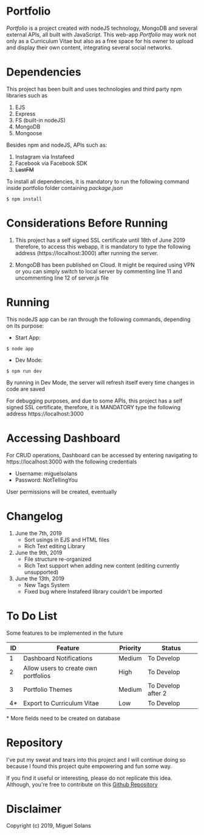 # 	Portfolio

*Portfolio* is a project created with nodeJS technology, MongoDB and several external APIs, all built with JavaScript.
This web-app *Portfolio* may work not only as a Curriculum Vitae but also as a free space for his owner to upload and 
display their own content, integrating several social networks.

#   Dependencies

This project has been built and uses technologies and third party npm libraries such as
1. EJS
1. Express
1. FS (built-in nodeJS)
1. MongoDB
1. Mongoose  

Besides npm and nodeJS, APIs such as:
1. Instagram via Instafeed
1. Facebook via Facebook SDK
1. ~~LastFM~~

To install all dependencies, it is mandatory to run the following command inside portfolio folder containing *package.json*

```
$ npm install 
```

#   Considerations Before Running
1. This project has a self signed SSL certificate until 18th of June 2019 therefore, to access this webapp,
it is mandatory to type the following address (https://localhost:3000) after running the server.

1. MongoDB has been published on Cloud. It might be required using VPN or you can simply switch to local server
by commenting line 11 and uncommenting line 12 of server.js file



#   Running
This nodeJS app can be ran through the following commands, depending on its purpose:
* Start App:  
```   
$ node app
```   
* Dev Mode:  
```
$ npm run dev
```

By running in Dev Mode, the server will refresh itself every time changes in code are saved  

For debugging purposes, and due to some APIs, this project has a self signed SSL certificate, 
therefore, it is MANDATORY type the following address https://localhost:3000

#   Accessing Dashboard
For CRUD operations, Dashboard can be accessed by entering navigating to https://localhost:3000 with the following credentials
* Username: miguelsolans
* Password: NotTellingYou  
  
User permissions will be created, eventually

#   Changelog

1. June the 7th, 2019
   - Sort usings in EJS and HTML files
   - Rich Text editing Library
2. June the 9th, 2019
   - File structure re-organized 
   - Rich Text support when adding new content (editing currently unsupported)
3. June the 13th, 2019
   - New Tags System
   - Fixed bug where Instafeed library couldn't be imported
  
#   To Do List
Some features to be implemented in the future  
  
| ID | Feature                              | Priority       | Status             |
| -- | ------------------------------------ | -------------- | ------------------ |
| 1  | Dashboard Notifications              | Medium         | To Develop         |
| 2  | Allow users to create own portfolios | High           | To Develop         |
| 3  | Portfolio Themes                     | Medium         | To Develop after 2 |
| 4* | Export to Curriculum Vitae           | Low            | To Develop         |
  
  \* More fields need to be created on database  
 
#   Repository

I've put my sweat and tears into this project and I will continue doing so 
because I found this project quite empowering and fun some way.  

If you find it useful or interesting, please do not replicate this idea. 
Although, you're free to contribute on this [Github Repository](https://github.com/miguelsolans/personal-portfolio)  
    
#   Disclaimer
Copyright (c) 2019, Miguel Solans  
